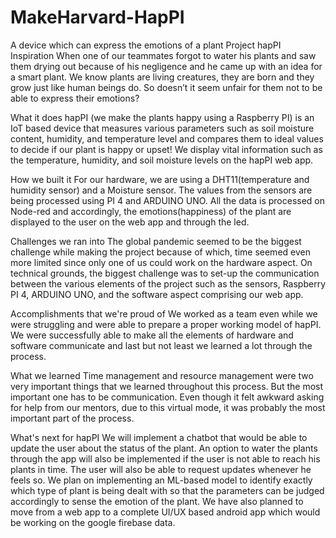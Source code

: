 # MakeHarvard-HapPI
A device which can express the emotions of a plant
Project hapPI
Inspiration
When one of our teammates forgot to water his plants and saw them drying out because of his negligence and he came up with an idea for a smart plant. We know plants are living creatures, they are born and they grow just like human beings do. So doesn’t it seem unfair for them not to be able to express their emotions?

What it does
hapPI (we make the plants happy using a Raspberry PI) is an IoT based device that measures various parameters such as soil moisture content, humidity, and temperature level and compares them to ideal values to decide if our plant is happy or upset! We display vital information such as the temperature, humidity, and soil moisture levels on the hapPI web app.

How we built it
For our hardware, we are using a DHT11(temperature and humidity sensor) and a Moisture sensor. The values from the sensors are being processed using PI 4 and ARDUINO UNO. All the data is processed on Node-red and accordingly, the emotions(happiness) of the plant are displayed to the user on the web app and through the led.

Challenges we ran into
The global pandemic seemed to be the biggest challenge while making the project because of which, time seemed even more limited since only one of us could work on the hardware aspect. On technical grounds, the biggest challenge was to set-up the communication between the various elements of the project such as the sensors, Raspberry PI 4, ARDUINO UNO, and the software aspect comprising our web app.

Accomplishments that we're proud of
We worked as a team even while we were struggling and were able to prepare a proper working model of hapPI. We were successfully able to make all the elements of hardware and software communicate and last but not least we learned a lot through the process.

What we learned
Time management and resource management were two very important things that we learned throughout this process. But the most important one has to be communication. Even though it felt awkward asking for help from our mentors, due to this virtual mode, it was probably the most important part of the process.

What's next for hapPI
We will implement a chatbot that would be able to update the user about the status of the plant. An option to water the plants through the app will also be implemented if the user is not able to reach his plants in time. The user will also be able to request updates whenever he feels so. We plan on implementing an ML-based model to identify exactly which type of plant is being dealt with so that the parameters can be judged accordingly to sense the emotion of the plant. We have also planned to move from a web app to a complete UI/UX based android app which would be working on the google firebase data.
